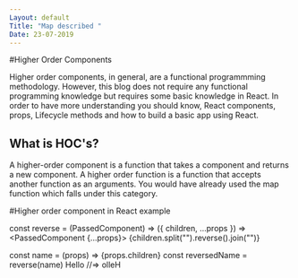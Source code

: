 ```yaml
---
Layout: default
Title: "Map described "
Date: 23-07-2019
---
```


#Higher Order Components

Higher order components, in general, are a functional programmming methodology. However, 
this blog does not require any functional programming knowledge but requires some basic 
knowledge in React. In order to have more understanding you should know, React components,
props, Lifecycle methods and how to build a basic app using React.


## What is HOC's?

A higher-order component is a function that takes a component and returns a new component.
A higher order function is a function that accepts another function as an arguments. You would
have already used the map function which falls under this category.


#Higher order component in React example

const reverse = (PassedComponent) =>
  ({ children, ...props }) =>
    <PassedComponent {...props}>
      {children.split("").reverse().join("")}
    </PassedComponent>

const name = (props) => <span>{props.children}</span>
const reversedName = reverse(name)
<reversedName>Hello</reversedName>
//=> <span>olleH</span>